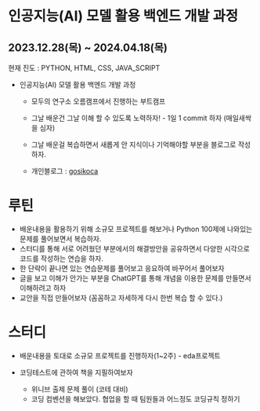 
# 인공지능(AI) 모델 활용 백엔드 개발 과정
## 2023.12.28(목) ~ 2024.04.18(목)  

현재 진도 : PYTHON, HTML, CSS, JAVA_SCRIPT

* 인공지능(AI) 모델 활용 백엔드 개발 과정
  - 모두의 연구소 오름캠프에서 진행하는 부트캠프 

  - 그날 배운건 그날 이해 할 수 있도록 노력하자! - 1일 1 commit 하자 (매일새싹을 심자)
  - 그날 배운걸 복습하면서 새롭게 안 지식이나 기억해야할 부분을 블로그로 작성하자. 
  - 개인블로그 : [gosikoca](https://gosikoca.tistory.com/)

# 루틴

  - 배운내용을 활용하기 위해 소규모 프로젝트를 해보거나 Python 100제에 나와있는 문제를 풀어보면서 복습하자.
  - 스터디를 통해 서로 어려웠던 부분에서의 해결방안을 공유하면서 다양한 시각으로 코드를 작성하는 연습을 하자.
  - 한 단락이 끝나면 있는 연습문제를 풀어보고 응요하여 바꾸어서 풀어보자
  - 글을 보고 이해가 안가는 부분을 ChatGPT를 통해 개념을 이용한 문제를 만들면서 이해하려고 하자
  - 교안을 직접 만들어보자 (꼼꼼하고 자세하게 다시 한번 복습 할 수 있다.)
  
# 스터디

- 배운내용을 토대로 소규모 프로젝트를 진행하자(1~2주) - eda프로젝트
- 코딩테스트에 관하여 책을 지필하여보자
  * 위니브 출제 문제 풀이 (코테 대비)

  - 코딩 컴벤션을 해보았다. 협업을 할 때 팀원들과 어느정도 코딩규칙 정하기
